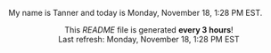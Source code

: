My name is Tanner and today is Monday, November 18, 1:28 PM EST.

<p align="center">This <i>README</i> file is generated <b>every 3 hours</b>!</br>Last refresh: Monday, November 18, 1:28 PM EST<br /></p>
